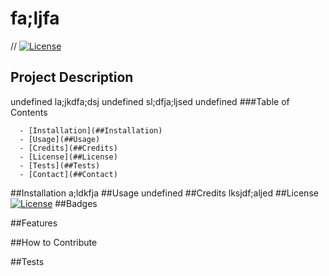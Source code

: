 # fa;ljfa
  // [![License](https://img.shields.io/badge/MIT-blue.svg)](https://opensource.org/licenses/MIT)
  ## Project Description
  undefined
 la;jkdfa;dsj
 undefined
 sl;dfja;ljsed
 undefined
  ###Table of Contents
  
      - [Installation](##Installation)
      - [Usage](##Usage)
      - [Credits](##Credits)
      - [License](##License)
      - [Tests](##Tests)
      - [Contact](##Contact)


  ##Installation
  a;ldkfja
  ##Usage
  undefined
  ##Credits
  lksjdf;aljed
  ##License
  [![License](https://img.shields.io/badge/MIT-blue.svg)](https://opensource.org/licenses/MIT)
  ##Badges

  ##Features

  ##How to Contribute

  ##Tests



  